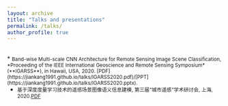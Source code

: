 ```yaml
---
layout: archive
title: "Talks and presentations"
permalink: /talks/
author_profile: true
---
```

<style>
.page__content p {
    margin: 0 0 0em;
}
p{
    /*margin: 0;*/
    /*padding: -30;*/
    /*line-height: 15px;*/
}
/* a{
	color:#7c1313;
} */
ul{
    /*margin: 0;*/
    /*padding: -30;*/
    line-height: 15px;
    margin-block-start: 0em;
    margin-block-end: 0em;
}
ul li, ol li {
    margin-bottom: 0.em;
}
h1, h2, h3, h4, h5, h6 {
	padding-bottom: 0.2em;
	margin: 1em 0 0.5em;
	border-bottom: 2px solid #f2f3f3;
}
</style>

<!-- {% if site.talkmap_link == true %}

<p style="text-decoration:underline;"><a href="/talkmap.html">See a map of all the places I've given a talk!</a></p>

{% endif %}

{% for post in site.talks reversed %}
  {% include archive-single-talk.html %}
{% endfor %} -->

<br>
* <small>Band-wise Multi-scale CNN Architecture for Remote Sensing Image Scene Classification, *Proceeding of the IEEE International Geoscience and Remote Sensing Symposium* (**IGARSS**), in Hawaii, USA, 2020. [PDF](https://jiankang1991.github.io/talks/IGARSS2020.pdf)/[PPT](https://jiankang1991.github.io/talks/IGARSS2020.pptx). </small>

* <small> 基于深度度量学习技术的遥感场景图像语义信息建模, 第三届“城市遥感”学术研讨会, 上海, 2020.[PDF](https://jiankang1991.github.io/talks/基于深度度量学习技术的遥感场景图像语义信息建模+康健.pdf)  </small>

